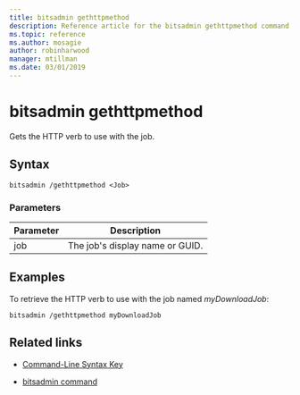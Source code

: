 ```yaml
---
title: bitsadmin gethttpmethod
description: Reference article for the bitsadmin gethttpmethod command, which gets the HTTP verb to use with the job.
ms.topic: reference
ms.author: mosagie
author: robinharwood
manager: mtillman
ms.date: 03/01/2019
---
```


# bitsadmin gethttpmethod

Gets the HTTP verb to use with the job.

## Syntax

```
bitsadmin /gethttpmethod <Job>
```

### Parameters

| Parameter | Description |
| -------------- | -------------- |
| job | The job's display name or GUID. |

## Examples

To retrieve the HTTP verb to use with the job named *myDownloadJob*:

```
bitsadmin /gethttpmethod myDownloadJob
```

## Related links

- [Command-Line Syntax Key](command-line-syntax-key.md)

- [bitsadmin command](bitsadmin.md)

